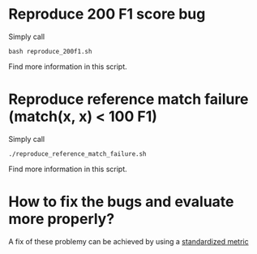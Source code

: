 # Reproduce 200 F1 score bug 

Simply call

```
bash reproduce_200f1.sh
```
Find more information in this script.

# Reproduce reference match failure (match(x, x) < 100 F1)

Simply call

```
./reproduce_reference_match_failure.sh
```
Find more information in this script.

# How to fix the bugs and evaluate more properly?

A fix of these problemy can be achieved by using a [standardized metric](https://github.com/flipz357/smatchpp)
